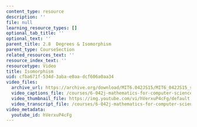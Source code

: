 ```yaml
---
content_type: resource
description: ''
file: null
learning_resource_types: []
optional_tab_title: ''
optional_text: ''
parent_title: 2.8  Degrees & Isomorphism
parent_type: CourseSection
related_resources_text: ''
resource_index_text: ''
resourcetype: Video
title: Isomorphism
uid: cfba671f-534d-3aba-e0aa-dcf606a0aa34
video_files:
  archive_url: https://archive.org/download/MIT6.042JS15/MIT6_042JS15_simple_isomorphism_video_ipod.mp4
  video_captions_file: /courses/6-042j-mathematics-for-computer-science-spring-2015/fcbeac07597a50a7940f696fb4422a46_hVerxuP4cFg.vtt
  video_thumbnail_file: https://img.youtube.com/vi/hVerxuP4cFg/default.jpg
  video_transcript_file: /courses/6-042j-mathematics-for-computer-science-spring-2015/2a25b47a3019fbc5894ff6d93454fd93_hVerxuP4cFg.pdf
video_metadata:
  youtube_id: hVerxuP4cFg
---
```

